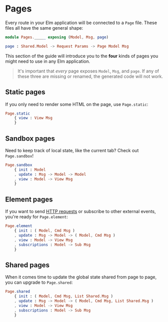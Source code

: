 # Pages

Every route in your Elm application will be connected to a `Page` file. These files
all have the same general shape:

```elm
module Pages._____ exposing (Model, Msg, page)

page : Shared.Model -> Request Params -> Page Model Msg
```

This section of the guide will introduce you to the __four__ kinds of pages you might
need to use in any Elm application.

> It's important that _every_ page exposes `Model`, `Msg`, and `page`. If any of these three are missing or renamed, the generated code will not work.

## Static pages

If you only need to render some HTML on the page, use `Page.static`:

```elm
Page.static
    { view : View Msg
    }
```

## Sandbox pages

Need to keep track of local state, like the current tab? Check out `Page.sandbox`!

```elm
Page.sandbox
    { init : Model
    , update : Msg -> Model -> Model
    , view : Model -> View Msg
    }
```

## Element pages

If you want to send [HTTP requests](https://guide.elm-lang.org/effects/http.html) or subscribe to other external events, you're ready for `Page.element`:

```elm
Page.element
    { init : ( Model, Cmd Msg )
    , update : Msg -> Model -> ( Model, Cmd Msg )
    , view : Model -> View Msg
    , subscriptions : Model -> Sub Msg
    }
```

## Shared pages

When it comes time to update the global state shared from page to page, you can upgrade to `Page.shared`:

```elm
Page.shared
    { init : ( Model, Cmd Msg, List Shared.Msg )
    , update : Msg -> Model -> ( Model, Cmd Msg, List Shared.Msg )
    , view : Model -> View Msg
    , subscriptions : Model -> Sub Msg
    }
```